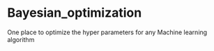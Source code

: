 # Bayesian_optimization
One place to optimize the hyper parameters for any Machine learning algorithm
